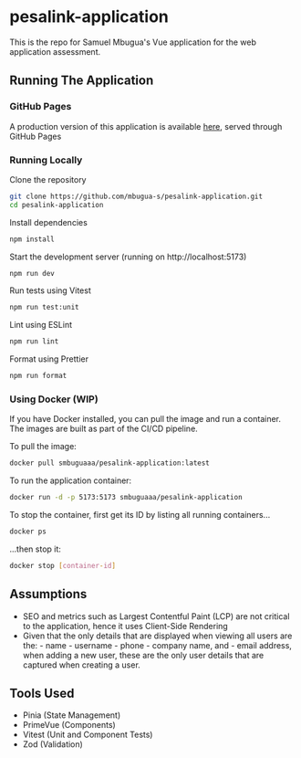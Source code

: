 # pesalink-application

This is the repo for Samuel Mbugua's Vue application for the web application assessment.

## Running The Application

### GitHub Pages

A production version of this application is available [here](https://mbugua-s.github.io/pesalink-application/), served through GitHub Pages

### Running Locally

Clone the repository

```sh
git clone https://github.com/mbugua-s/pesalink-application.git
cd pesalink-application
```

Install dependencies

```sh
npm install
```

Start the development server (running on http://localhost:5173)

```sh
npm run dev
```

Run tests using Vitest

```sh
npm run test:unit
```

Lint using ESLint

```sh
npm run lint
```

Format using Prettier

```sh
npm run format
```

### Using Docker (WIP)

If you have Docker installed, you can pull the image and run a container. The images are built as part of the CI/CD pipeline.

To pull the image:

```sh
docker pull smbuguaaa/pesalink-application:latest
```

To run the application container:

```sh
docker run -d -p 5173:5173 smbuguaaa/pesalink-application
```

To stop the container, first get its ID by listing all running containers...

```sh
docker ps
```

...then stop it:

```sh
docker stop [container-id]
```

## Assumptions

- SEO and metrics such as Largest Contentful Paint (LCP) are not critical to the application, hence it uses Client-Side Rendering
- Given that the only details that are displayed when viewing all users are the: - name - username - phone - company name, and - email address,
  when adding a new user, these are the only user details that are captured when creating a user.

## Tools Used

- Pinia (State Management)
- PrimeVue (Components)
- Vitest (Unit and Component Tests)
- Zod (Validation)
